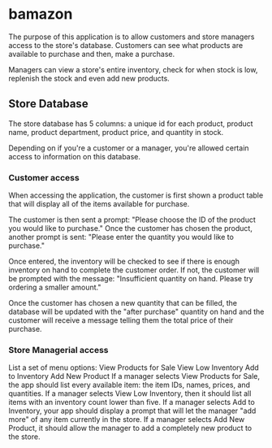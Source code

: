 # bamazon

The purpose of this application is to allow customers and store managers access to the store's database. Customers can see what products are available to purchase and then, make a purchase.

Managers can view a store's entire inventory, check for when stock is low, replenish the stock and even add new products. 

## Store Database

The store database has 5 columns: a unique id for each product, product name, product department, product price, and quantity in stock.

<insert pic of store table>

Depending on if you're a customer or a manager, you're allowed certain access to information on this database.

### Customer access

When accessing the application, the customer is first shown a product table that will display all of the items available for purchase. 

<insert pic of customer table view>

The customer is then sent a prompt: "Please choose the ID of the product you would like to purchase."
Once the customer has chosen the product, another prompt is sent: "Please enter the quantity you would like to purchase."

Once entered, the inventory will be checked to see if there is enough inventory on hand to complete the customer order. If not, the customer will be prompted with the message: "Insufficient quantity on hand. Please try ordering a smaller amount."

Once the customer has chosen a new quantity that can be filled, the database will be updated with the "after purchase" quantity on hand and the customer will receive a message telling them the total price of their purchase.

### Store Managerial access

List a set of menu options:
View Products for Sale
View Low Inventory
Add to Inventory
Add New Product
If a manager selects View Products for Sale, the app should list every available item: the item IDs, names, prices, and quantities.
If a manager selects View Low Inventory, then it should list all items with an inventory count lower than five.
If a manager selects Add to Inventory, your app should display a prompt that will let the manager "add more" of any item currently in the store.
If a manager selects Add New Product, it should allow the manager to add a completely new product to the store.


